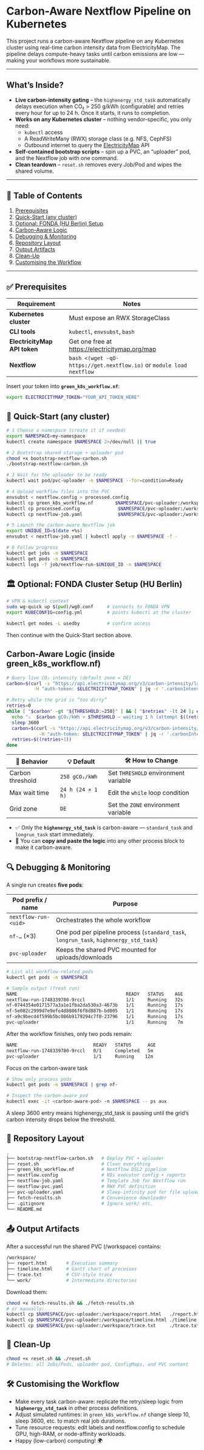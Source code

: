#  Carbon-Aware Nextflow Pipeline on Kubernetes
This project runs a carbon-aware Nextflow pipeline on any Kubernetes cluster using real-time carbon intensity data from ElectricityMap. The pipeline delays compute-heavy tasks until carbon emissions are low — making your workflows more sustainable.

---

##  What’s Inside?
* **Live carbon-intensity gating** – the `highenergy_std_task` automatically delays execution when CO₂ > 250 g/kWh (configurable) and retries every hour for up to 24 h. Once it starts, it runs to completion.
* **Works on any Kubernetes cluster** – nothing vendor-specific, you only need:
  * `kubectl` access
  * A ReadWriteMany (RWX) storage class (e.g. NFS, CephFS)
  * Outbound internet to query the [ElectricityMap](https://electricitymap.org/) API
* **Self-contained bootstrap scripts** – spin up a PVC, an “uploader” pod, and the Nextflow job with one command.
* **Clean teardown** – `reset.sh` removes every Job/Pod and wipes the shared volume.

---

## 📑 Table of Contents
1. [Prerequisites](#-prerequisites)
2. [Quick-Start (any cluster)](#-quick-start-any-cluster)
3. [Optional: FONDA (HU Berlin) Setup](#-optional-fonda-cluster-setup)
4. [Carbon-Aware Logic](#-carbon-aware-logic)
5. [Debugging & Monitoring](#-debugging--monitoring)
6. [Repository Layout](#-repository-layout)
7. [Output Artifacts](#-output-artifacts)
8. [Clean-Up](#-clean-up)
9. [Customising the Workflow](#-customising-the-workflow)

---

## ✅ Prerequisites
| Requirement | Notes |
|-------------|-------|
| **Kubernetes cluster** | Must expose an RWX StorageClass |
| **CLI tools** | `kubectl`, `envsubst`, `bash` |
| **ElectricityMap API token** | Get one free at <https://electricitymap.org/map> |
| **Nextflow** | `bash <(wget -qO- https://get.nextflow.io)` or `module load nextflow` |

Insert your token into **`green_k8s_workflow.nf`**:

```bash
export ELECTRICITYMAP_TOKEN="YOUR_API_TOKEN_HERE"
```
## 🚀 Quick-Start (any cluster)
```bash
# 1 Choose a namespace (create it if needed)
export NAMESPACE=my-namespace
kubectl create namespace $NAMESPACE 2>/dev/null || true

# 2 Bootstrap shared storage + uploader pod
chmod +x bootstrap-nextflow-carbon.sh
./bootstrap-nextflow-carbon.sh

# 3 Wait for the uploader to be ready
kubectl wait pod/pvc-uploader -n $NAMESPACE --for=condition=Ready

# 4 Upload workflow files into the PVC
envsubst < nextflow.config > processed.config
kubectl cp green_k8s_workflow.nf        $NAMESPACE/pvc-uploader:/workspace/
kubectl cp processed.config              $NAMESPACE/pvc-uploader:/workspace/nextflow.config
kubectl cp nextflow-job.yaml             $NAMESPACE/pvc-uploader:/workspace/

# 5 Launch the carbon-aware Nextflow job
export UNIQUE_ID=$(date +%s)
envsubst < nextflow-job.yaml | kubectl apply -n $NAMESPACE -f -

# 6 Follow progress
kubectl get jobs -n $NAMESPACE
kubectl get pods -n $NAMESPACE
kubectl logs -f job/nextflow-run-$UNIQUE_ID -n $NAMESPACE
```
## 🏛️  Optional: FONDA Cluster Setup (HU Berlin)
```bash
# VPN & kubectl context
sudo wg-quick up $(pwd)/wg0.conf     # connects to FONDA VPN
export KUBECONFIG=config.yml         # points kubectl at the cluster
```
```bash
kubectl get nodes -L usedby          # confirm access
```
Then continue with the Quick-Start section above.

##  Carbon-Aware Logic (inside green_k8s_workflow.nf)

```bash
# Query live CO₂ intensity (default zone = DE)
carbon=$(curl -s "https://api.electricitymap.org/v3/carbon-intensity/latest?zone=${ZONE:-DE}" \
          -H "auth-token: $ELECTRICITYMAP_TOKEN" | jq -r '.carbonIntensity')

# Retry while the grid is “too dirty”
retries=0
while [ "$carbon" -gt "${THRESHOLD:=250}" ] && [ "$retries" -lt 24 ]; do
  echo "⚠️  $carbon gCO₂/kWh > $THRESHOLD — waiting 1 h (attempt $((retries+1))/24)"
  sleep 3600
  carbon=$(curl -s "https://api.electricitymap.org/v3/carbon-intensity/latest?zone=${ZONE:-DE}" \
            -H "auth-token: $ELECTRICITYMAP_TOKEN" | jq -r '.carbonIntensity')
  retries=$((retries+1))
done
```
| 🔧 **Behavior**        | 💡 **Default**     | 🛠️ **How to Change**                 |
|------------------------|--------------------|--------------------------------------|
| Carbon threshold       | `250 gCO₂/kWh`     | Set `THRESHOLD` environment variable |
| Max wait time          | `24 h (24 × 1 h)`  | Edit the `while` loop condition      |
| Grid zone              | `DE`               | Set the `ZONE` environment variable  |

- ✅ Only the **`highenergy_std_task`** is carbon-aware — `standard_task` and `longrun_task` start immediately.
- 🔁 You can **copy and paste the logic** into any other process block to make it carbon-aware.

## 🔍 Debugging & Monitoring

A single run creates **five pods**:

| Pod prefix / name                  | Purpose                                                             |
|------------------------------------|---------------------------------------------------------------------|
| `nextflow-run-<uid>`               | Orchestrates the whole workflow                                     |
| `nf-…` (×3)                        | One pod per pipeline process (`standard_task`, `longrun_task`, `highenergy_std_task`) |
| `pvc-uploader`                     | Keeps the shared PVC mounted for uploads/downloads                  |

```bash
# List all workflow-related pods
kubectl get pods -n $NAMESPACE

# Sample output (fresh run)
NAME                                        READY   STATUS    AGE
nextflow-run-1748339780-9rccl               1/1     Running   32s
nf-0744354e0171577a3a1e1fba2da530a3-4673b   1/1     Running   17s
nf-5e082c2999d7e9efe4d8086f6f8d887b-bd005   1/1     Running   17s
nf-a9c9becd4f599b5bc086b9179294c7f0-23796   1/1     Running   17s
pvc-uploader                                1/1     Running    7m
```
After the workflow finishes, only two pods remain:
```bash
NAME                            READY   STATUS      AGE
nextflow-run-1748339780-9rccl   0/1     Completed   5m
pvc-uploader                    1/1     Running    12m
```
Focus on the carbon-aware task
```bash
# Show only process pods
kubectl get pods -n $NAMESPACE | grep nf-

# Inspect the carbon-aware pod
kubectl exec -it <carbon-aware-pod> -n $NAMESPACE -- ps aux
```
A sleep 3600 entry means highenergy_std_task is pausing until the grid’s carbon intensity drops below the threshold.

## 📁 Repository Layout
```bash
.
├── bootstrap-nextflow-carbon.sh   # Deploy PVC + uploader
├── reset.sh                       # Clean everything
├── green_k8s_workflow.nf          # Nextflow DSL2 pipeline
├── nextflow.config                # K8s executor config + reports
├── nextflow-job.yaml              # Template Job for Nextflow run
├── nextflow-pvc.yaml              # RWX PVC definition
├── pvc-uploader.yaml              # Sleep-infinity pod for file uploads
├── fetch-results.sh               # Convenience downloader
├── .gitignore                     # Ignore work/ etc.
└── README.md
```
## 📤 Output Artifacts

After a successful run the shared PVC (/workspace) contains:
```bash
/workspace/
├── report.html       # Execution summary
├── timeline.html     # Gantt chart of processes
├── trace.txt         # CSV-style trace
└── work/             # Intermediate directories
```
Download them:
```bash
chmod +x fetch-results.sh && ./fetch-results.sh
# or manually:
kubectl cp $NAMESPACE/pvc-uploader:/workspace/report.html   ./report.html
kubectl cp $NAMESPACE/pvc-uploader:/workspace/timeline.html ./timeline.html
kubectl cp $NAMESPACE/pvc-uploader:/workspace/trace.txt     ./trace.txt
```
## 🧼 Clean-Up
```bash
chmod +x reset.sh && ./reset.sh
# Deletes: all Jobs/Pods, uploader pod, ConfigMaps, and PVC content
```
## 🛠️  Customising the Workflow

- Make every task carbon-aware: replicate the retry/sleep logic from **`highenergy_std_task`** in other process definitions.
- Adjust simulated runtimes: in `green_k8s_workflow.nf` change sleep 10, sleep 3600, etc. to match real job durations.
- Tune resource requests: edit labels and nextflow.config to schedule GPU, high-RAM, or node-affinity workloads.
- Happy (low-carbon) computing! 🌍

